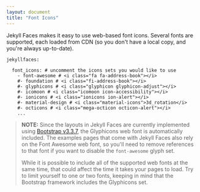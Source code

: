 ```yaml
---
layout: document
title: "Font Icons"
---
```


Jekyll Faces makes it easy to use web-based font icons. Several fonts are supported, each loaded from CDN (so you don't have a local copy, and you're always up-to-date).

```
jekyllfaces:

  font_icons: # uncomment the icons sets you would like to use
    - font-awesome # <i class="fa fa-address-book"></i>
    #- foundation # <i class="fi-address-book"></i>
    #- glyphicons # <i class="glyphicon glyphicon-adjust"></i>
    #- icomoon # <i class="icomoon icon-accessibility"></i>
    #- ionicons # <i class="ionicons ion-alert"></i>
    #- material-design # <i class="material-icons">3d_rotation</i>
    #- octicons # <i class="mega-octicon octicon-alert"></i>
    ...
```

> **NOTE:** Since the layouts in Jekyll Faces are currently implemented using [Bootstrap v3.3.7](http://getbootstrap.com/), the Glyphicons web font is automatically included. The examples pages that come with Jekyll Faces also rely on the Font Awesome web font, so you'll need to remove references to that font if you want to disable the `font-awesome` glyph set.
> 
> While it is possible to include all of the supported web fonts at the same time, that could affect the time it takes your pages to load. Try to limit yourself to one or two fonts, keeping in mind that the Bootstrap framework includes the Glyphicons set.